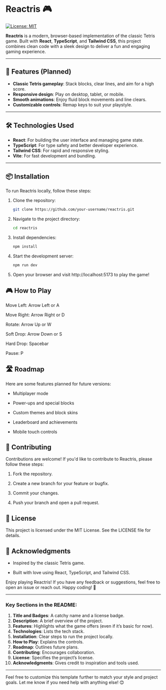 # Reactris 🎮

[![License: MIT](https://img.shields.io/badge/License-MIT-blue.svg)](https://opensource.org/licenses/MIT)

**Reactris** is a modern, browser-based implementation of the classic Tetris game. Built with **React**, **TypeScript**, and **Tailwind CSS**, this project combines clean code with a sleek design to deliver a fun and engaging gaming experience.

---

## 🚀 Features (Planned)

- **Classic Tetris gameplay**: Stack blocks, clear lines, and aim for a high score.
- **Responsive design**: Play on desktop, tablet, or mobile.
- **Smooth animations**: Enjoy fluid block movements and line clears.
- **Customizable controls**: Remap keys to suit your playstyle.

---

## 🛠️ Technologies Used

- **React**: For building the user interface and managing game state.
- **TypeScript**: For type safety and better developer experience.
- **Tailwind CSS**: For rapid and responsive styling.
- **Vite**: For fast development and bundling.

---

## 📦 Installation

To run Reactris locally, follow these steps:

1. Clone the repository:
   ```bash
   git clone https://github.com/your-username/reactris.git
   ```
2. Navigate to the project directory:
    ```bash
    cd reactris
    ```
3. Install dependencies:
    ```bash
    npm install
    ```
4. Start the development server:
    ```bash
    npm run dev
    ```
5. Open your browser and visit http://localhost:5173 to play the game!

## 🎮 How to Play
Move Left: Arrow Left or A

Move Right: Arrow Right or D

Rotate: Arrow Up or W

Soft Drop: Arrow Down or S

Hard Drop: Spacebar

Pause: P

## 🛣️ Roadmap
Here are some features planned for future versions:

- Multiplayer mode

- Power-ups and special blocks

- Custom themes and block skins

- Leaderboard and achievements

- Mobile touch controls

## 🤝 Contributing
Contributions are welcome! If you'd like to contribute to Reactris, please follow these steps:

1. Fork the repository.

2. Create a new branch for your feature or bugfix.

3. Commit your changes.

4. Push your branch and open a pull request.

## 📄 License
This project is licensed under the MIT License. See the LICENSE file for details.

## 🙏 Acknowledgments
- Inspired by the classic Tetris game.

- Built with love using React, TypeScript, and Tailwind CSS.

Enjoy playing Reactris! If you have any feedback or suggestions, feel free to open an issue or reach out. Happy coding! 🎉


---

### Key Sections in the README:
1. **Title and Badges**: A catchy name and a license badge.
2. **Description**: A brief overview of the project.
3. **Features**: Highlights what the game offers (even if it’s basic for now).
4. **Technologies**: Lists the tech stack.
5. **Installation**: Clear steps to run the project locally.
6. **How to Play**: Explains the controls.
7. **Roadmap**: Outlines future plans.
8. **Contributing**: Encourages collaboration.
9. **License**: Specifies the project’s license.
10. **Acknowledgments**: Gives credit to inspiration and tools used.

---

Feel free to customize this template further to match your style and project goals. Let me know if you need help with anything else! 😊
